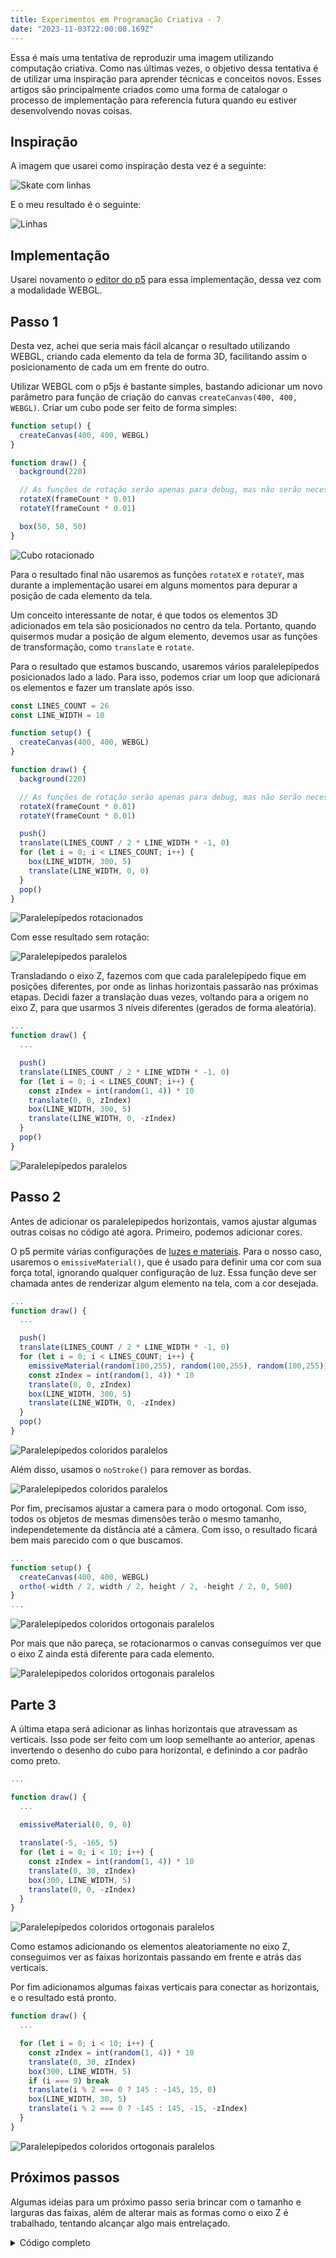 ```yaml
---
title: Experimentos em Programação Criativa - 7
date: "2023-11-03T22:00:00.169Z"
---
```


Essa é mais uma tentativa de reproduzir uma imagem utilizando computação criativa. Como nas últimas vezes, o objetivo dessa tentativa é de utilizar uma inspiração para aprender técnicas e conceitos novos. Esses artigos são principalmente criados como uma forma de catalogar o processo de implementação para referencia futura quando eu estiver desenvolvendo novas coisas.

## Inspiração

A imagem que usarei como inspiração desta vez é a seguinte:

![Skate com linhas](/images/creative-coding/part-7/cc-1.png)

E o meu resultado é o seguinte:

![Linhas](/images/creative-coding/part-7/cc-2.png)

## Implementação

Usarei novamento o [editor do p5](https://editor.p5js.org) para essa implementação, dessa vez com a modalidade WEBGL.

## Passo 1

Desta vez, achei que seria mais fácil alcançar o resultado utilizando WEBGL, criando cada elemento da tela de forma 3D, facilitando assim o posicionamento de cada um em frente do outro.

Utilizar WEBGL com o p5js é bastante simples, bastando adicionar um novo parâmetro para função de criação do canvas `createCanvas(400, 400, WEBGL)`. Criar um cubo pode ser feito de forma simples:

```js
function setup() {
  createCanvas(400, 400, WEBGL)
}

function draw() {
  background(220)

  // As funções de rotação serão apenas para debug, mas não serão necessárias para esse código
  rotateX(frameCount * 0.01)
  rotateY(frameCount * 0.01)

  box(50, 50, 50)
}
```

![Cubo rotacionado](/images/creative-coding/part-7/cc-3.png)

Para o resultado final não usaremos as funções `rotateX` e `rotateY`, mas durante a implementação usarei em alguns momentos para depurar a posição de cada elemento da tela.

Um conceito interessante de notar, é que todos os elementos 3D adicionados em tela são posicionados no centro da tela. Portanto, quando quisermos mudar a posição de algum elemento, devemos usar as funções de transformação, como `translate` e `rotate`. 

Para o resultado que estamos buscando, usaremos vários paralelepípedos posicionados lado a lado. Para isso, podemos criar um loop que adicionará os elementos e fazer um translate após isso.

```js
const LINES_COUNT = 26
const LINE_WIDTH = 10

function setup() {
  createCanvas(400, 400, WEBGL)
}

function draw() {
  background(220)

  // As funções de rotação serão apenas para debug, mas não serão necessárias para esse código
  rotateX(frameCount * 0.01)
  rotateY(frameCount * 0.01)

  push()
  translate(LINES_COUNT / 2 * LINE_WIDTH * -1, 0)
  for (let i = 0; i < LINES_COUNT; i++) {
    box(LINE_WIDTH, 300, 5)
    translate(LINE_WIDTH, 0, 0)
  }
  pop()
}
```

![Paralelepípedos rotacionados](/images/creative-coding/part-7/cc-4.png)

Com esse resultado sem rotação:

![Paralelepípedos paralelos](/images/creative-coding/part-7/cc-5.png)

Transladando o eixo Z, fazemos com que cada paralelepípedo fique em posições diferentes, por onde as linhas horizontais passarão nas próximas etapas. Decidi fazer a translação duas vezes, voltando para a origem no eixo Z, para que usarmos 3 níveis diferentes (gerados de forma aleatória).

```js
...
function draw() {
  ...

  push()
  translate(LINES_COUNT / 2 * LINE_WIDTH * -1, 0)
  for (let i = 0; i < LINES_COUNT; i++) {
    const zIndex = int(random(1, 4)) * 10
    translate(0, 0, zIndex)
    box(LINE_WIDTH, 300, 5)
    translate(LINE_WIDTH, 0, -zIndex)
  }
  pop()
}
```

![Paralelepípedos paralelos](/images/creative-coding/part-7/cc-6.png)

## Passo 2

Antes de adicionar os paralelepípedos horizontais, vamos ajustar algumas outras coisas no código até agora. Primeiro, podemos adicionar cores. 

O p5 permite várias configurações de [luzes e materiais](https://p5js.org/reference/#group-3D). Para o nosso caso, usaremos o `emissiveMaterial()`, que é usado para definir uma cor com sua força total, ignorando qualquer configuração de luz. Essa função deve ser chamada antes de renderizar algum elemento na tela, com a cor desejada.


```js
...
function draw() {
  ...

  push()
  translate(LINES_COUNT / 2 * LINE_WIDTH * -1, 0)
  for (let i = 0; i < LINES_COUNT; i++) {
    emissiveMaterial(random(100,255), random(100,255), random(100,255))
    const zIndex = int(random(1, 4)) * 10
    translate(0, 0, zIndex)
    box(LINE_WIDTH, 300, 5)
    translate(LINE_WIDTH, 0, -zIndex)
  }
  pop()
}
```

![Paralelepípedos coloridos paralelos](/images/creative-coding/part-7/cc-7.png)

Além disso, usamos o `noStroke()` para remover as bordas.

![Paralelepípedos coloridos paralelos](/images/creative-coding/part-7/cc-8.png)

Por fim, precisamos ajustar a camera para o modo ortogonal. Com isso, todos os objetos de mesmas dimensões terão o mesmo tamanho, independetemente da distância até a câmera. Com isso, o resultado ficará bem mais parecido com o que buscamos.

```js
...
function setup() {
  createCanvas(400, 400, WEBGL)
  ortho(-width / 2, width / 2, height / 2, -height / 2, 0, 500)
}
...
```

![Paralelepípedos coloridos ortogonais paralelos](/images/creative-coding/part-7/cc-9.png)

Por mais que não pareça, se rotacionarmos o canvas conseguímos ver que o eixo Z ainda está diferente para cada elemento.

![Paralelepípedos coloridos ortogonais paralelos](/images/creative-coding/part-7/cc-10.png)

## Parte 3

A última etapa será adicionar as linhas horizontais que atravessam as verticais. Isso pode ser feito com um loop semelhante ao anterior, apenas invertendo o desenho do cubo para horizontal, e definindo a cor padrão como preto.

```js
...

function draw() {
  ...

  emissiveMaterial(0, 0, 0)
  
  translate(-5, -165, 5)
  for (let i = 0; i < 10; i++) {
    const zIndex = int(random(1, 4)) * 10
    translate(0, 30, zIndex)
    box(300, LINE_WIDTH, 5)
    translate(0, 0, -zIndex)
  }
}
```

![Paralelepípedos coloridos ortogonais paralelos](/images/creative-coding/part-7/cc-11.png)

Como estamos adicionando os elementos aleatoriamente no eixo Z, conseguimos ver as faixas horizontais passando em frente e atrás das verticais.

Por fim adicionamos algumas faixas verticais para conectar as horizontais, e o resultado está pronto.

```js
function draw() {
  ...

  for (let i = 0; i < 10; i++) {
    const zIndex = int(random(1, 4)) * 10
    translate(0, 30, zIndex)
    box(300, LINE_WIDTH, 5)
    if (i === 9) break
    translate(i % 2 === 0 ? 145 : -145, 15, 0)
    box(LINE_WIDTH, 30, 5)
    translate(i % 2 === 0 ? -145 : 145, -15, -zIndex)
  }
}
```

![Paralelepípedos coloridos ortogonais paralelos](/images/creative-coding/part-7/cc-12.png)

## Próximos passos

Algumas ideias para um próximo passo seria brincar com o tamanho e larguras das faixas, além de alterar mais as formas como o eixo Z é trabalhado, tentando alcançar algo mais entrelaçado.

<details>
  <summary>
    Código completo
  </summary>
  <p>
    ```js
const LINES_COUNT = 26
const LINE_WIDTH = 10

function setup() {
  createCanvas(400, 400, WEBGL)
  ortho(-width / 2, width / 2, height / 2, -height / 2, 0, 500)
}

function draw() {
  background(220)
  
  noLoop()
  noStroke()

  push()
  translate(LINES_COUNT / 2 * LINE_WIDTH * -1, 0)
  for (let i = 0; i < LINES_COUNT; i++) {
    emissiveMaterial(random(100,255), random(100,255), random(100,255))
    const zIndex = int(random(1, 4)) * 10
    translate(0, 0, zIndex)
    box(LINE_WIDTH, 300, 5)
    translate(LINE_WIDTH, 0, -zIndex)
  }
  pop()
  
  emissiveMaterial(0, 0, 0)
  
  translate(-5, -165, 5)
  for (let i = 0; i < 10; i++) {
    const zIndex = int(random(1, 4)) * 10
    translate(0, 30, zIndex)
    box(300, LINE_WIDTH, 5)
    if (i === 9) break
    translate(i % 2 === 0 ? 145 : -145, 15, 0)
    box(LINE_WIDTH, 30, 5)
    translate(i % 2 === 0 ? -145 : 145, -15, -zIndex)
  }
}
```
  </p>
</details>
